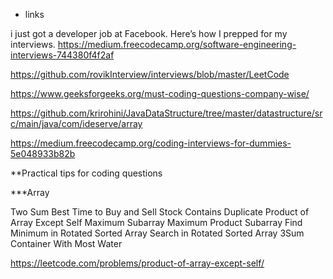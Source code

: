 * links

i just got a developer job at Facebook. Here’s how I prepped for my interviews.
https://medium.freecodecamp.org/software-engineering-interviews-744380f4f2af


https://github.com/rovikInterview/interviews/blob/master/LeetCode


https://www.geeksforgeeks.org/must-coding-questions-company-wise/

https://github.com/krirohini/JavaDataStructure/tree/master/datastructure/src/main/java/com/ideserve/array


https://medium.freecodecamp.org/coding-interviews-for-dummies-5e048933b82b

**Practical tips for coding questions

***Array

Two Sum
Best Time to Buy and Sell Stock
Contains Duplicate
Product of Array Except Self
Maximum Subarray
Maximum Product Subarray
Find Minimum in Rotated Sorted Array
Search in Rotated Sorted Array
3Sum
Container With Most Water

https://leetcode.com/problems/product-of-array-except-self/


